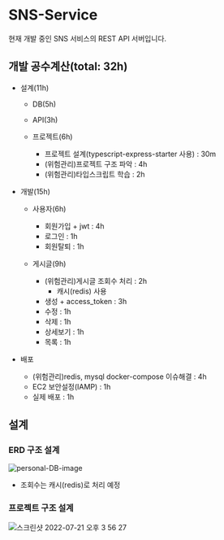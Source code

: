 # SNS-Service
현재 개발 중인 SNS 서비스의 REST API 서버입니다.

## 개발 공수계산(total: 32h)
- 설계(11h)

  - DB(5h)
  
  - API(3h)

  - 프로젝트(6h)
    - 프로젝트 설계(typescript-express-starter 사용) : 30m 
    - (위험관리)프로젝트 구조 파악 : 4h
    - (위험관리)타입스크립트 학습 : 2h
- 개발(15h)

  - 사용자(6h)
    - 회원가입 + jwt : 4h
    - 로그인 : 1h
    - 회원탈퇴 : 1h

  - 게시글(9h)
    - (위험관리)게시글 조회수 처리 : 2h
      - 캐시(redis) 사용
    - 생성 + access_token : 3h
    - 수정 : 1h
    - 삭제 : 1h
    - 상세보기 : 1h
    - 목록 : 1h

- 배포
  - (위험관리)redis, mysql docker-compose 이슈해결 : 4h
  - EC2 보안설정(IAMP) : 1h
  - 실제 배포 : 1h

## 설계
### ERD 구조 설계
![personal-DB-image](https://user-images.githubusercontent.com/48710060/180148892-1ab21832-1e13-4dab-ace2-65ebe6d57cc8.png)
- 조회수는 캐시(redis)로 처리 예정
### 프로젝트 구조 설계
![스크린샷 2022-07-21 오후 3 56 27](https://user-images.githubusercontent.com/48710060/180149607-e7fb24a6-a7f1-4f40-890c-95bfe06d40f6.png)

